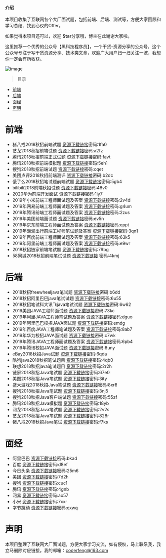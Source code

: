 #### 介绍
本项目收集了互联网各个大厂面试题，包括前端、后端、测试等，方便大家回顾和学习总结、找到心仪的Offer。

如果觉得本项目还可以，欢迎 **Star**分享哦，博主在此谢谢大家啦。


这里推荐一个优秀的公众号【黑科技程序员】，一个干货-资源分享的公众号，这个公众号专注于写干货资源分享、技术类文章，欢迎广大用户扫一扫关注一波，我想你一定会有所收获。

![image](./黑科技程序员.jpg)




> 目录

- [前端](#前端)
- [后端](#后端)
- [面经](#面经)
- [声明](#声明)
# 前端
- 猪八戒2018秋招前端试题   [资源下载链接](https://hkjcxy.lanzous.com/iiCZohivcgj)密码:1fa0
- 艺龙2018秋招前端试题       [资源下载链接](https://hkjcxy.lanzous.com/iLfRuhivcfi)密码:a2fz
- 腾讯2018秋招前端正式试题  [资源下载链接](https://hkjcxy.lanzous.com/i01zthivceh)密码:favt
- 腾讯2018秋招前端模拟题      [资源下载链接](https://hkjcxy.lanzous.com/iKj8Rhivcdg)密码:5eh1
- 搜狗2018秋招前端试题          [资源下载链接](https://hkjcxy.lanzous.com/iUQp9hivcbe)密码:cqet
- 美团点评2018秋招前端测评    [资源下载链接](https://hkjcxy.lanzous.com/i5t2Rhivcad)密码:b2dc
- 饿了么2018秋招笔试题前端试题  [资源下载链接](https://hkjcxy.lanzous.com/iC8fQhivc7a)密码:5gb4
- bilibili2018前端秋招试题    [资源下载链接](https://hkjcxy.lanzous.com/i0nAvhivc6j)密码:48v0
- 2020华为前端开发面试      [资源下载链接](https://hkjcxy.lanzous.com/iS23hhivc5i)密码:1iy7
- 2019年小米前端工程师面试题及答案  [资源下载链接](https://hkjcxy.lanzous.com/iXHM8hivc4h)密码:2v4d
- 2019年网易前端工程师面试题及答案   [资源下载链接](https://hkjcxy.lanzous.com/iQA43hivc3g)密码:g4um
- 2019年腾讯前端工程师面试题及答案   [资源下载链接](https://hkjcxy.lanzous.com/i6UbQhivc2f)密码:2zus
- 2019年美团前端面试题   [资源下载链接](https://hkjcxy.lanzous.com/ifLyXhivc1e)密码:ev5n
- 2019年京东前端工程师面试题及答案  [资源下载链接](https://hkjcxy.lanzous.com/iMAfchivc0d)密码:eppt
- 2019年滴滴出行前端工程师笔试题及答案   [资源下载链接](https://hkjcxy.lanzous.com/i06Eahivbzc)密码:3qn1
- 2019年百度前端工程师面试题及答案  [资源下载链接](https://hkjcxy.lanzous.com/iZ5Tmhivbyb)密码:63k5
- 2019年阿里前端工程师面试题及答案   [资源下载链接](https://hkjcxy.lanzous.com/ibgZphivbxa)密码:e9wr
- 2018秋招链家前端笔试题  [资源下载链接](https://hkjcxy.lanzous.com/ikk0nhivbvi)密码:79bg
- 58同城2018秋招前端笔试试题 [资源下载链接](https://hkjcxy.lanzous.com/ilXdchih0jg) 密码:4kmj


# 后端
- 2018秋招freewheeljava笔试题     [资源下载链接](https://hkjcxy.lanzous.com/iaABPhivp3e)密码:b6dd
- 2018秋招阿里巴巴java笔试试题    [资源下载链接](https://hkjcxy.lanzous.com/iVTW1hivp4f)密码:6u55
- 2018秋招笔试科大讯飞java笔试试题  [资源下载链接](https://hkjcxy.lanzous.com/i9fIlhivp5g)密码:6w62
- 2019美团JAVA工程师面试题   [资源下载链接](https://hkjcxy.lanzous.com/i3YCchivp6h)密码:73kc
- 2019年阿里JAVA工程师笔试题及答案 [资源下载链接](https://hkjcxy.lanzous.com/igoe2hivp7i)密码:dguo
- 2019年阿里巴巴校招JAVA面试题   [资源下载链接](https://hkjcxy.lanzous.com/icJ5Rhivp8j)密码:emdg
- 2019年百度JAVA工程师笔试题及答案  [资源下载链接](https://hkjcxy.lanzous.com/iPBfhhivp9a)密码:8ab7
- 2019年华为校招JAVA面试题  [资源下载链接](https://hkjcxy.lanzous.com/i45I3hivpab)密码:c7wk
- 2019年腾讯JAVA工程师面试题及答案 [资源下载链接](https://hkjcxy.lanzous.com/iOn5Nhivpde)密码:6pb4
- 2019年腾讯校招JAVA面试题   [资源下载链接](https://hkjcxy.lanzous.com/iyMKShivpef)密码:8uny
- eBay2018秋招Java试题  [资源下载链接](https://hkjcxy.lanzous.com/iTqK9hivpfg)密码:6qda
- 酷狗java2018秋招笔试题目  [资源下载链接](https://hkjcxy.lanzous.com/iE3p3hivpgh)密码:4qb0
- 联想2018秋招java笔试题目  [资源下载链接](https://hkjcxy.lanzous.com/id3ykhivphi)密码:2r2h
- 链家2018秋招Java笔试题    [资源下载链接](https://hkjcxy.lanzous.com/im50Hhivpij)密码:67e0
- 美图2018秋招Java笔试题 [资源下载链接](https://hkjcxy.lanzous.com/i9kK4hivpja)密码:3ity
- 盛大游戏2018秋招Java笔试题  [资源下载链接](https://hkjcxy.lanzous.com/ie2vDhivpkb)密码:8xr8
- 搜狗2018秋招Java笔试题    [资源下载链接](https://hkjcxy.lanzous.com/iOw8zhivplc)密码:3nj5
- 搜狗2018秋招Java客户端试题  [资源下载链接](https://hkjcxy.lanzous.com/iy40Yhivpmd)密码:55zf
- 腾讯2018秋招Java模拟题    [资源下载链接](https://hkjcxy.lanzous.com/isIe3hivpne)密码:18yb
- 网龙2018秋招Java笔试题    [资源下载链接](https://hkjcxy.lanzous.com/iBFp2hivpof)密码:2v2s
- 艺龙2018秋招Java笔试题    [资源下载链接](https://hkjcxy.lanzous.com/i3yhyhivppg)密码:828r
- 猪八戒2018秋招Java笔试    [资源下载链接](https://hkjcxy.lanzous.com/imTS4hivpqh)密码:f7ks

# 面经
- 阿里巴巴      [资源下载链接](https://hkjcxy.lanzous.com/iMSnIhiw61e)密码:bkad
- 百度             [资源下载链接](https://hkjcxy.lanzous.com/ibIkxhiw62f)密码:d8ef
- 今日头条      [资源下载链接](https://hkjcxy.lanzous.com/iltRchiw63g)密码:25m6
- 美团              [资源下载链接](https://hkjcxy.lanzous.com/ijtbEhiw64h)密码:7d2h
- 搜狗              [资源下载链接](https://hkjcxy.lanzous.com/i5dJPhiw65i)密码:cuc1
- 腾讯              [资源下载链接](https://hkjcxy.lanzous.com/i5IfYhiw66j)密码:4gnb
- 网易              [资源下载链接](https://hkjcxy.lanzous.com/ic66Thiw67a)密码:ao57
- 小米               [资源下载链接](https://hkjcxy.lanzous.com/iRMZRhiw68b)密码:7xxr
- 字节跳动       [资源下载链接](https://hkjcxy.lanzous.com/ibAOPhiw69c)密码:cxwq

# 声明
本项目整理了互联网大厂面试题，方便大家学习交流，如有侵权，马上联系我，我立马删除对应链接。我的邮箱：coderfeng@163.com
